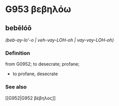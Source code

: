 # G953 βεβηλόω

## bebēlóō

_(beb-ay-lo'-o | veh-vay-LOH-oh | vay-vay-LOH-oh)_

### Definition

from G0952; to desecrate; profane; 

- to profane, desecrate

### See also

[[G952|G952 βέβηλος]]
